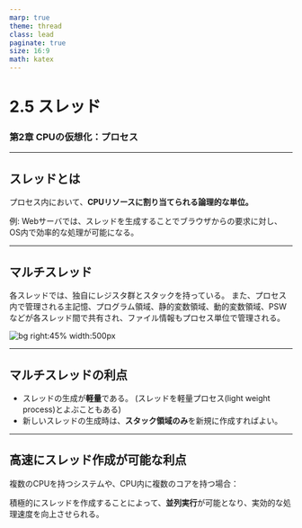 ```yaml
---
marp: true
theme: thread
class: lead
paginate: true
size: 16:9
math: katex
---
```


<!-- _class: title -->
<!-- MarpWebEditorで用意されているクラスかも -->

# 2.5 スレッド

### 第2章 CPUの仮想化：プロセス

---

<!-- header: 2.5 スレッド -->
## スレッドとは

プロセス内において、**CPUリソースに割り当てられる論理的な単位。**

例: Webサーバでは、スレッドを生成することでブラウザからの要求に対し、OS内で効率的な処理が可能になる。

---

## マルチスレッド

各スレッドでは、独自にレジスタ群とスタックを持っている。
また、プロセス内で管理される主記憶、プログラム領域、静的変数領域、動的変数領域、PSWなどが各スレッド間で共有され、ファイル情報もプロセス単位で管理される。

![bg right:45% width:500px](https://marp-web-editor.s3.ap-northeast-1.amazonaws.com/7a362968-fcd1-47dc-a3fd-cb860e71fc8f.jpg)

---

## マルチスレッドの利点

- スレッドの生成が**軽量**である。
(スレッドを軽量プロセス(light weight process)とよぶこともある)
- 新しいスレッドの生成時は、**スタック領域のみ**を新規に作成すればよい。

---

## 高速にスレッド作成が可能な利点

複数のCPUを持つシステムや、CPU内に複数のコアを持つ場合：

積極的にスレッドを作成することによって、**並列実行**が可能となり、実効的な処理速度を向上させられる。
